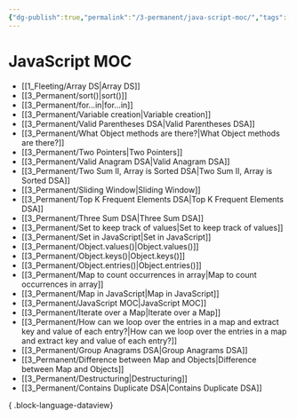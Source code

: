 ```yaml
---
{"dg-publish":true,"permalink":"/3-permanent/java-script-moc/","tags":["code/javascript","type/permanent"],"created":"2023-07-24T16:19:13.361-05:00","updated":"2023-09-05T14:34:04.520-05:00"}
---
```


# JavaScript MOC
- [[1_Fleeting/Array DS\|Array DS]]
- [[3_Permanent/sort()\|sort()]]
- [[3_Permanent/for...in\|for...in]]
- [[3_Permanent/Variable creation\|Variable creation]]
- [[3_Permanent/Valid Parentheses DSA\|Valid Parentheses DSA]]
- [[3_Permanent/What Object methods are there?\|What Object methods are there?]]
- [[3_Permanent/Two Pointers\|Two Pointers]]
- [[3_Permanent/Valid Anagram DSA\|Valid Anagram DSA]]
- [[3_Permanent/Two Sum II, Array is Sorted DSA\|Two Sum II, Array is Sorted DSA]]
- [[3_Permanent/Sliding Window\|Sliding Window]]
- [[3_Permanent/Top K Frequent Elements DSA\|Top K Frequent Elements DSA]]
- [[3_Permanent/Three Sum DSA\|Three Sum DSA]]
- [[3_Permanent/Set to keep track of values\|Set to keep track of values]]
- [[3_Permanent/Set in JavaScript\|Set in JavaScript]]
- [[3_Permanent/Object.values()\|Object.values()]]
- [[3_Permanent/Object.keys()\|Object.keys()]]
- [[3_Permanent/Object.entries()\|Object.entries()]]
- [[3_Permanent/Map to count occurrences in array\|Map to count occurrences in array]]
- [[3_Permanent/Map in JavaScript\|Map in JavaScript]]
- [[3_Permanent/JavaScript MOC\|JavaScript MOC]]
- [[3_Permanent/Iterate over a Map\|Iterate over a Map]]
- [[3_Permanent/How can we loop over the entries in a map and extract key and value of each entry?\|How can we loop over the entries in a map and extract key and value of each entry?]]
- [[3_Permanent/Group Anagrams DSA\|Group Anagrams DSA]]
- [[3_Permanent/Difference between Map and Objects\|Difference between Map and Objects]]
- [[3_Permanent/Destructuring\|Destructuring]]
- [[3_Permanent/Contains Duplicate DSA\|Contains Duplicate DSA]]

{ .block-language-dataview}